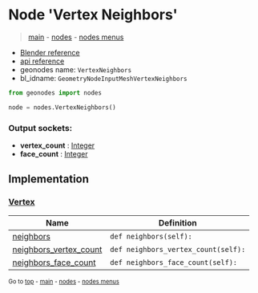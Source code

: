 # Node 'Vertex Neighbors'

> [main](../structure.md) - [nodes](nodes.md) - [nodes menus](nodes_menus.md)

- [Blender reference](https://docs.blender.org/manual/en/latest/modeling/geometry_nodes/mesh/vertex_neighbors.html)
- [api reference](https://docs.blender.org/api/current/bpy.types.GeometryNodeInputMeshVertexNeighbors.html)
- geonodes name: `VertexNeighbors`
- bl_idname: `GeometryNodeInputMeshVertexNeighbors`

```python
from geonodes import nodes

node = nodes.VertexNeighbors()
```

### Output sockets:

- **vertex_count** : [Integer](Integer.md)
- **face_count** : [Integer](Integer.md)

## Implementation

### [Vertex](Vertex.md)

| Name | Definition |
|------|------------|
 | [neighbors](Vertex.md#neighbors-property) | `def neighbors(self):` |
 | [neighbors_vertex_count](Vertex.md#neighbors_vertex_count-property) | `def neighbors_vertex_count(self):` |
 | [neighbors_face_count](Vertex.md#neighbors_face_count-property) | `def neighbors_face_count(self):` |

<sub>Go to [top](#node-Vertex-Neighbors) - [main](../structure.md) - [nodes](nodes.md) - [nodes menus](nodes_menus.md)</sub>

